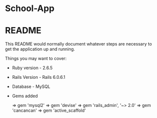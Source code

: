# School-App
# README

This README would normally document whatever steps are necessary to get the
application up and running.

Things you may want to cover:

* Ruby version - 2.6.5
* Rails Version - Rails 6.0.6.1
* Database - MySQL
* Gems added

  => gem 'mysql2'
  => gem 'devise'
  => gem 'rails_admin', '~> 2.0'
  => gem 'cancancan'
  => gem 'active_scaffold'